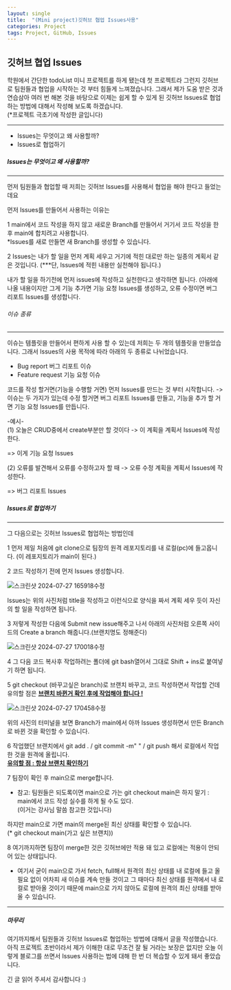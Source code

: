 ```yaml
---
layout: single
title:  "(Mini project)깃허브 협업 Issues사용"
categories: Project
tags: Project, GitHub, Issues
---
```


깃허브 협업 Issues
---

학원에서 간단한 todoList 미니 프로젝트를 하게 됐는데 첫 프로젝트라 그런지 깃허브로 팀원들과 협업을 시작하는 것 부터 힘들게 느껴졌습니다. 그래서 제가 도움 받은 것과 연습삼아 여러 번 해본 것을 바탕으로 이제는 쉽게 할 수 있게 된 깃허브 Issues로 협업하는 방법에 대해서 작성해 보도록 하겠습니다.   
(*프로젝트 극초기에 작성한 글입니다)

---
- Issues는 무엇이고 왜 사용할까?
- Issues로 협업하기


##### Issues는 무엇이고 왜 사용할까?
---

먼저 팀원들과 협업할 때 저희는 깃허브 Issues를 사용해서 협업을 해야 한다고 들었는데요

먼저 Issues를 만들어서 사용하는 이유는

1  main에서 코드 작성을 하지 않고 새로운 Branch를 만들어서 거기서 코드 작성을 한 후 main에 합치려고 사용합니다.   
*Issues를 새로 만들면 새 Branch를 생성할 수 있습니다.

2  Issues는 내가 할 일을 먼저 계획 세우고 거기에 적힌 대로만 하는 일종의 계획서 같은 것입니다. (***단, Issues에 적힌 내용만 실천해야 됩니다.)
   
내가 할 일을 하기전에 먼저 issues에 작성하고 실천한다고 생각하면 됩니다. 
(아래에 나올 내용이지만 그게 기능 추가면 기능 요청 Issues를 생성하고, 오류 수정이면 버그 리포트 Issues를 생성합니다.


###### 이슈 종류
---

이슈는 템플릿을 만들어서 편하게 사용 할 수 있는데 저희는 두 개의 템플릿을 만들었습니다. 그래서 Issues의 사용 목적에 따라 아래의 두 종류로 나뉘었습니다.

- Bug report 버그 리포트 이슈
- Feature request 기능 요청 이슈


코드를 작성 할거면(기능을 수행할 거면) 먼저 Issues를 만드는 것 부터 시작합니다. -> 이슈는 두 가지가 있는데 수정 할거면 버그 리포트 Issues를 만들고, 기능을 추가 할 거면 기능 요청 Issues를 만듭니다.


-예시-   
(1) 오늘은 CRUD중에서 create부분만 할 것이다 -> 이 계획을 계획서 Issues에 작성한다.  

=> 이게 기능 요청 Issues

(2) 오류를 발견해서 오류를 수정하고자 할 때 -> 오류 수정 계획을 계획서 Issues에 작성한다.    

=> 버그 리포트 Issues

##### Issues로 협업하기
---
그 다음으로는 깃허브 Issues로 협업하는 방법인데

   1 먼저 제일 처음에 git clone으로 팀장의 원격 레포지토리를 내 로컬(pc)에 들고옵니다.
   (이 레포지토리가 main이 된다.)

   2 코드 작성하기 전에 먼저 Issues 생성합니다.
   
![스크린샷 2024-07-27 165918수정](https://github.com/user-attachments/assets/ac52f81d-cca5-4969-9bbe-c9e8bb170de4)

Issues는 위의 사진처럼 title을 작성하고 이런식으로 양식을 짜서 계획 세우 듯이 자신의 할 일을 작성하면 됩니다.

3 저렇게 작성한 다음에 Submit new issue해주고 나서 아래의 사진처럼 오른쪽 사이드의 Create a branch 해줍니다.(브랜치명도 정해준다)

   ![스크린샷 2024-07-27 170018수정](https://github.com/user-attachments/assets/4b5fe107-8dab-4eab-81b8-745854bfc2bf)

4 그 다음 코드 복사후 작업하려는 폴더에 git bash열어서 그대로 
    Shift + ins로 붙여넣기 하면 됩니다.

5 git checkout (바꾸고싶은 branch)로 브랜치 바꾸고, 코드      작성하면서 작업할 건데 유의할 점은
   __<u>브랜치 바뀐거 확인 후에 작업해야 합니다 !</u>__

![스크린샷 2024-07-27 170458수정](https://github.com/user-attachments/assets/0a83cce1-ebdf-476b-a411-cbd3dbf0a480)

위의 사진의 터미널을 보면 Branch가 main에서 아까 Issues 생성하면서 만든 Branch로 바뀐 것을 확인할 수 있습니다.

6 작업했던 브랜치에서 git add . / git commit -m" " / git push
   해서 로컬에서 작업한 것을 원격에 올립니다.   
__<u>유의할 점 : 항상 브랜치 확인하기</u>__

7 팀장이 확인 후 main으로 merge합니다.   

* 참고: 팀원들은 되도록이면 main으로 가는 git checkout main은 하지 말기
: main에서 코드 작성 실수를 하게 될 수도 있다.   
 (이거는 강사님 말씀 참고한 것입니다)

하지만 main으로 가면 main의 merge된 최신 상태를 확인할 수 있습니다.   
(* git checkout main(가고 싶은 브랜치))

8 여기까지하면 팀장이 merge한 것은 깃허브에만 적용 돼 있고 로컬에는 적용이 안되어 있는 상태입니다.   
 
- 여기서 굳이 main으로 가서 fetch, full해서 원격의 최신 상태를 내 로컬에 들고 올 필요 없이 어차피 새 이슈를 계속 만들 것이고 그 때마다 최신 상태를 원격에서 내 로컬로 받아올 것이기 때문에 main으로 가지 않아도 로컬에 원격의 최신 상태를 받아올 수 있습니다. 

---
##### 마무리
여기까지해서 팀원들과 깃허브 Issues로 협업하는 방법에 대해서 글을 작성했습니다.   
 아직 프로젝트 초반이라서 제가 이해한 대로 무조건 잘 될 거라는 보장은 없지만 오늘 이렇게 블로그를 쓰면서 Issues 사용하는 법에 대해 한 번 더 복습할 수 있게 돼서 좋았습니다.

긴 글 읽어 주셔서 감사합니다 :)
